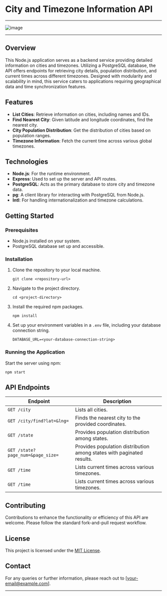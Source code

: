 # City and Timezone Information API

---

![image](../img/US_City_Map_API_tndsqa.png)

---

## Overview
This Node.js application serves as a backend service providing detailed information on cities and timezones. Utilizing a PostgreSQL database, the API offers endpoints for retrieving city details, population distribution, and current times across different timezones. Designed with modularity and scalability in mind, this service caters to applications requiring geographical data and time synchronization features.

## Features
- **List Cities**: Retrieve information on cities, including names and IDs.
- **Find Nearest City**: Given latitude and longitude coordinates, find the nearest city.
- **City Population Distribution**: Get the distribution of cities based on population ranges.
- **Timezone Information**: Fetch the current time across various global timezones.

## Technologies
- **Node.js**: For the runtime environment.
- **Express**: Used to set up the server and API routes.
- **PostgreSQL**: Acts as the primary database to store city and timezone data.
- **pg**: A client library for interacting with PostgreSQL from Node.js.
- **Intl**: For handling internationalization and timezone calculations.

## Getting Started
### Prerequisites
- Node.js installed on your system.
- PostgreSQL database set up and accessible.

### Installation
1. Clone the repository to your local machine.
   ```
   git clone <repository-url>
   ```
2. Navigate to the project directory.
   ```
   cd <project-directory>
   ```
3. Install the required npm packages.
   ```
   npm install
   ```
4. Set up your environment variables in a `.env` file, including your database connection string.
   ```
   DATABASE_URL=<your-database-connection-string>
   ```

### Running the Application
Start the server using npm:
```
npm start
```

## API Endpoints
| Endpoint                  | Description                                      |
|---------------------------|--------------------------------------------------|
| `GET /city`               | Lists all cities.                                |
| `GET /city/find?lat=&lng=`| Finds the nearest city to the provided coordinates. |
| `GET /state`              | Provides population distribution among states.   |
| `GET /state?page_num=&page_size=`    | Provides population distribution among states with paginated results.   |
| `GET /time`               | Lists current times across various timezones.    |
| `GET /time`               | Lists current times across various timezones.    |

## Contributing
Contributions to enhance the functionality or efficiency of this API are welcome. Please follow the standard fork-and-pull request workflow.

## License
This project is licensed under the [MIT License](LICENSE).

## Contact
For any queries or further information, please reach out to [your-email@example.com].

---



